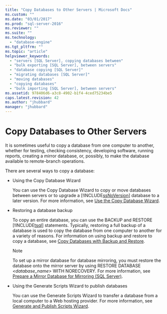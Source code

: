 ```yaml
---
title: "Copy Databases to Other Servers | Microsoft Docs"
ms.custom: ""
ms.date: "03/01/2017"
ms.prod: "sql-server-2016"
ms.reviewer: ""
ms.suite: ""
ms.technology: 
  - "database-engine"
ms.tgt_pltfrm: ""
ms.topic: "article"
helpviewer_keywords: 
  - "servers [SQL Server], copying databases between"
  - "bulk exporting [SQL Server], between servers"
  - "database copying [SQL Server]"
  - "migrating databases [SQL Server]"
  - "moving databases"
  - "copying databases"
  - "bulk importing [SQL Server], between servers"
ms.assetid: 978406d6-a3c8-4902-b1f4-4ced75234be5
caps.latest.revision: 42
ms.author: "jhubbard"
manager: "jhubbard"
---
```

# Copy Databases to Other Servers
  It is sometimes useful to copy a database from one computer to another, whether for testing, checking consistency, developing software, running reports, creating a mirror database, or, possibly, to make the database available to remote-branch operations.  
  
 There are several ways to copy a database:  
  
-   Using the Copy Database Wizard  
  
     You can use the Copy Database Wizard to copy or move databases between servers or to upgrade a [!INCLUDE[ssNoVersion](../../advanced-analytics/r-services/includes/ssnoversion-md.md)] database to a later version. For more information, see [Use the Copy Database Wizard](../../relational-databases/databases/use-the-copy-database-wizard.md).  
  
-   Restoring a database backup  
  
     To copy an entire database, you can use the BACKUP and RESTORE [!INCLUDE[tsql](../../advanced-analytics/r-services/includes/tsql-md.md)] statements. Typically, restoring a full backup of a database is used to copy the database from one computer to another for a variety of reasons. For information on using backup and restore to copy a database, see [Copy Databases with Backup and Restore](../../relational-databases/databases/copy-databases-with-backup-and-restore.md).  
  
    > [!NOTE]  
    >  To set up a mirror database for database mirroring, you must restore the database onto the mirror server by using RESTORE DATABASE *<database_name>* WITH NORECOVERY. For more information, see [Prepare a Mirror Database for Mirroring &#40;SQL Server&#41;](../../database-engine/database-mirroring/prepare-a-mirror-database-for-mirroring-sql-server.md).  
  
-   Using the Generate Scripts Wizard to publish databases  
  
     You can use the Generate Scripts Wizard to transfer a database from a local computer to a Web hosting provider. For more information, see [Generate and Publish Scripts Wizard](../../relational-databases/scripting/generate-and-publish-scripts-wizard.md).  
  
  